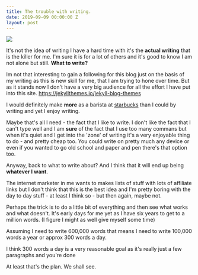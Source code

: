 ```yaml
---
title: The trouble with writing.
date: 2019-09-09 00:00:00 Z
layout: post
---
```


![](https://i.imgur.com/uqFl0Ot.jpg)

It's not the idea of writing I have a hard time with it's the **actual writing** that is the killer for me. I'm sure it is for a lot of others and it's good to know I am not alone but still. **What to write?**  

Im not that interesting to gain a following for this blog just on the basis of my writing as this is new skill for me, that I am trying to hone over time. But as it stands now I don't have a very big audience for all the effort I have put into this site. https://jekyllthemes.io/jekyll-blog-themes

I would definitely make **more** as a barista at [starbucks](https://starbucks.com) than I could by writing and yet I enjoy writing. 

Maybe that's all I need - the fact that I like to write. I don't like the fact that I can't type well and I am **sure** of the fact that I use too many commans but when it's quiet and I  get into the 'zone' of writing it's a very enjoyable thing to do - and pretty cheap too. You could write on pretty much any device or even if you wanted to go old school and paper and pen there's that option too. 

Anyway, back to what to write about? And I think that it will end up being **whatever I want**. 

The internet marketer in me wants to makes lists of stuff with lots of affiliate links but I don't think that this is the best idea and I'm pretty boring with the day to day stuff - at least I think so - but then again, maybe not. 

Perhaps the trick is to do a little bit of everything and then see what works and what doesn't. It's early days for me yet as I have six years to get to a million words. (I figure I might as well give myself some time) 

Assuming I need to write 600,000 words that means I need to write 100,000 words a year or approx 300 words a day. 

I think 300 words a day is a very reasonable goal as it's really just a few paragraphs and you're done 

At least that's the plan. We shall see. 







